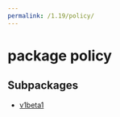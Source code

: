 ```yaml
---
permalink: /1.19/policy/
---
```


# package policy



## Subpackages

* [v1beta1](policy-v1beta1.md)